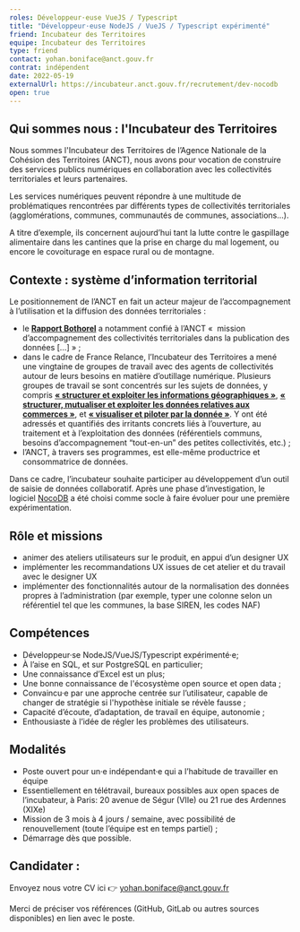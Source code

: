 ```yaml
---
roles: Développeur·euse VueJS / Typescript
title: "Développeur·euse NodeJS / VueJS / Typescript expérimenté"
friend: Incubateur des Territoires
equipe: Incubateur des Territoires
type: friend
contact: yohan.boniface@anct.gouv.fr
contrat: indépendent
date: 2022-05-19
externalUrl: https://incubateur.anct.gouv.fr/recrutement/dev-nocodb
open: true
---
```



## Qui sommes nous : l'Incubateur des Territoires

Nous sommes l'Incubateur des Territoires de l’Agence Nationale de la Cohésion des Territoires (ANCT), nous avons pour vocation de construire des services publics numériques en collaboration avec les collectivités territoriales et leurs partenaires.

Les services numériques peuvent répondre à une multitude de problématiques rencontrées par différents types de collectivités territoriales (agglomérations, communes, communautés de communes, associations...).

A titre d’exemple, ils concernent aujourd’hui tant la lutte contre le gaspillage alimentaire dans les cantines que la prise en charge du mal logement, ou encore le covoiturage en espace rural ou de montagne.

## Contexte : système d’information territorial

Le positionnement de l’ANCT en fait un acteur majeur de l’accompagnement à l’utilisation et la diffusion des données territoriales :

* le __[Rapport Bothorel](https://www.gouvernement.fr/partage/11979-rapport-sur-la-politique-publique-de-la-donnee-des-algorithmes-et-des-codes-sources)__ a notamment confié à l’ANCT «  mission d’accompagnement des collectivités territoriales dans la publication des données […] » ;
* dans le cadre de France Relance, l’Incubateur des Territoires a mené une vingtaine de groupes de travail avec des agents de collectivités autour de leurs besoins en matière d’outillage numérique. Plusieurs groupes de travail se sont concentrés sur les sujets de données, y compris __[« structurer et exploiter les informations géographiques »](https://mon.incubateur.anct.gouv.fr/processes/transformation-numerique/f/21/meetings/36?filter%5Bdate%5D%5B%5D=past)__, __[« structurer, mutualiser et exploiter les données relatives aux commerces »](https://mon.incubateur.anct.gouv.fr/processes/transformation-numerique/f/21/meetings/25?filter%5Bdate%5D%5B%5D=past)__, et __[« visualiser et piloter par la donnée »](https://mon.incubateur.anct.gouv.fr/processes/transformation-numerique/f/21/meetings/31?filter%5Bdate%5D%5B%5D=past)__. Y ont été adressés et quantifiés des irritants concrets liés à l’ouverture, au traitement et à l’exploitation des données (référentiels communs, besoins d’accompagnement “tout-en-un” des petites collectivités, etc.) ;
* l’ANCT, à travers ses programmes, est elle-même productrice et consommatrice de données.


Dans ce cadre, l’incubateur souhaite participer au développement d’un outil de saisie de données collaboratif. Après une phase d’investigation, le logiciel [NocoDB](https://github.com/nocodb/nocodb) a été choisi comme socle à faire évoluer pour une première expérimentation.


## Rôle et missions

* animer des ateliers utilisateurs sur le produit, en appui d’un designer UX
* implémenter les recommandations UX issues de cet atelier et du travail avec le designer UX
* implémenter des fonctionnalités autour de la normalisation des données propres à l’administration (par exemple, typer une colonne selon un référentiel tel que les communes, la base SIREN, les codes NAF)

## Compétences

* Développeur·se NodeJS/VueJS/Typescript expérimenté·e;
* À l’aise en SQL, et sur PostgreSQL en particulier;
* Une connaissance d’Excel est un plus;
* Une bonne connaissance de l'écosystème open source et open data ;
* Convaincu·e par une approche centrée sur l’utilisateur, capable de changer de stratégie si l'hypothèse initiale se révèle fausse ;
* Capacité d’écoute, d’adaptation, de travail en équipe, autonomie ;
* Enthousiaste à l’idée de régler les problèmes des utilisateurs.

## Modalités

* Poste ouvert pour un·e indépendant·e qui a l’habitude de travailler en équipe
* Essentiellement en télétravail, bureaux possibles aux open spaces de l’incubateur, à Paris: 20 avenue de Ségur (VIIe) ou 21 rue des Ardennes (XIXe)
* Mission de 3 mois à 4 jours / semaine, avec possibilité de renouvellement (toute l’équipe est en temps partiel) ;
* Démarrage dès que possible.


## Candidater :

Envoyez nous votre CV ici :point_right: [yohan.boniface@anct.gouv.fr](mailto:Yohan.BONIFACE@anct.gouv.fr)


Merci de préciser vos références (GitHub, GitLab ou autres sources disponibles) en lien avec le poste.



